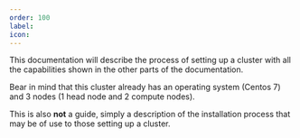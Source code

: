 ```yaml
---
order: 100
label: 
icon: 
---
```


This documentation will describe the process of setting up a cluster with all the capabilities shown in the other parts of the documentation.

Bear in mind that this cluster already has an operating system (Centos 7) and 3 nodes (1 head node and 2 compute nodes).

This is also **not** a guide, simply a description of the installation process that may be of use to those setting up a cluster.


